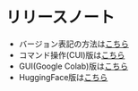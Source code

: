 # リリースノート
* バージョン表記の方法は[こちら](https://github.com/X1288664/Member-Analysis/blob/Release-notes/Version-label-rule.md)
* コマンド操作(CUI)版は[こちら](https://github.com/X1288664/Member-Analysis/blob/Release-notes/CUI-Version.md)
* GUI(Google Colab)版は[こちら](https://github.com/X1288664/Member-Analysis/blob/Release-notes/GUI-Version.md)
* HuggingFace版は[こちら](https://github.com/X1288664/Member-Analysis/blob/Release-notes/Hugging-Face-Version.md)
